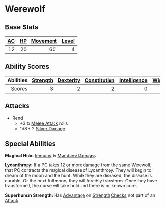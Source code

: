 # Werewolf

## Base Stats

| [AC](../../../Player%20Characters/Derived%20Statistics/Armor%20Class.md) | [HP](../../../Player%20Characters/Derived%20Statistics/Health%20Points.md) | [Movement](../../../Game%20Procedures/Movement.md) | [Level](../../../Player%20Characters/Derived%20Statistics/Level.md) |
| -----------------------------------------------------------------------: | -------------------------------------------------------------------------: | -------------------------------------------------: | ------------------------------------------------------------------: |
|                                                                       12 |                                                                         20 |                                                60' |                                                                   4 |

## Ability Scores

| Abilities | [Strength](../../../Player%20Characters/Chosen%20Statistics/Strength.md) | [Dexterity](../../../Player%20Characters/Chosen%20Statistics/Dexterity.md) | [Constitution](../../../Player%20Characters/Chosen%20Statistics/Constitution.md) | [Intelligence](../../../Player%20Characters/Chosen%20Statistics/Intelligence.md) | [Wisdom](../../../Player%20Characters/Chosen%20Statistics/Wisdom.md)<br> | [Charisma](../../../Player%20Characters/Chosen%20Statistics/Charisma.md)<br> |
| --------: | -----------------------------------------------------------------------: | -------------------------------------------------------------------------: | -------------------------------------------------------------------------------: | -------------------------------------------------------------------------------: | -----------------------------------------------------------------------: | ---------------------------------------------------------------------------: |
|    Scores |                                                                        3 |                                                                          2 |                                                                                2 |                                                                                0 |                                                                        1 |                                                                            0 |

## Attacks

- Rend
	- +3 to [Melee Attack](../../../Game%20Procedures/Melee%20Attack.md) rolls
	- 1d8 + 2 [Silver Damage](../../../Damage%20Types/Silver%20Damage.md)

## Special Abilities

**Magical Hide:** [Immune](../../../Conditions/Immune.md) to [Mundane Damage](../../../Damage%20Types/Mundane%20Damage.md).

**Lycanthropy:** If a PC takes 12 or more damage from the same Werewolf, that PC contracts the magical disease of Lycanthropy. They will begin to dream of the moon and the hunt. While they are diseased, the disease is curable. On the next full moon, they will forcibly transform. Once they have transformed, the curse will take hold and there is no known cure.

**Superhuman Strength:** Has [Advantage](../../../Game%20Procedures/Dice%20Rolls/Advantage.md) on [Strength](../../../Player%20Characters/Chosen%20Statistics/Strength.md) [Checks](../../../Game%20Procedures/Check.md) not part of an [Attack](../../../Game%20Procedures/Attack.md).
